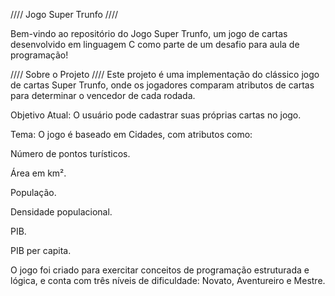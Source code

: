 //// Jogo Super Trunfo ////

Bem-vindo ao repositório do Jogo Super Trunfo, um jogo de cartas desenvolvido em linguagem C como parte de um desafio para aula de programação!

//// Sobre o Projeto ////
Este projeto é uma implementação do clássico jogo de cartas Super Trunfo, onde os jogadores comparam atributos de cartas para determinar o vencedor de cada rodada.

Objetivo Atual: O usuário pode cadastrar suas próprias cartas no jogo.

Tema: O jogo é baseado em Cidades, com atributos como:

Número de pontos turísticos.

Área em km².

População.

Densidade populacional.

PIB.

PIB per capita.

O jogo foi criado para exercitar conceitos de programação estruturada e lógica, e conta com três níveis de dificuldade: Novato, Aventureiro e Mestre.
